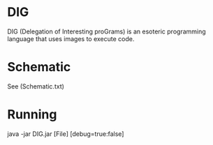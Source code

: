 # DIG
DIG (Delegation of Interesting proGrams) is an esoteric programming language that uses images to execute code.

# Schematic

See (Schematic.txt)

# Running
java -jar DIG.jar [File] [debug=true:false]
